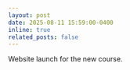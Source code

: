 ```yaml
---
layout: post
date: 2025-08-11 15:59:00-0400
inline: true
related_posts: false
---
```


Website launch for the new course.
